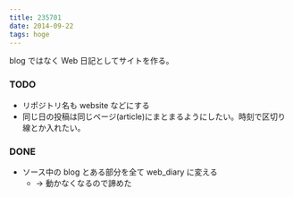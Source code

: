 ```yaml
---
title: 235701
date: 2014-09-22
tags: hoge
---
```


blog ではなく Web 日記としてサイトを作る。

### TODO

- リポジトリ名も website などにする
- 同じ日の投稿は同じページ(article)にまとまるようにしたい。時刻で区切り線とか入れたい。

### DONE
- ソース中の blog とある部分を全て web_diary に変える
  - -> 動かなくなるので諦めた
